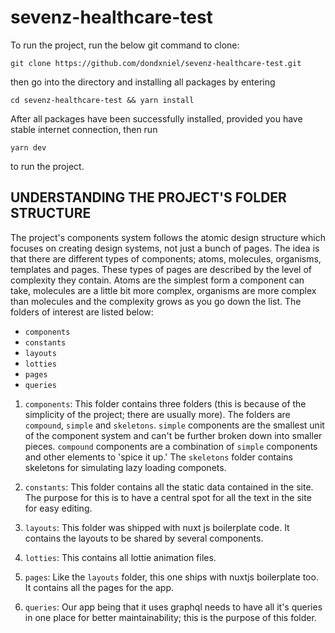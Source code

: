 # sevenz-healthcare-test

To run the project, run the below git command to clone:

```
git clone https://github.com/dondxniel/sevenz-healthcare-test.git
```
then go into the directory and installing all packages by entering 
```
cd sevenz-healthcare-test && yarn install 
```
After all packages have been successfully installed, provided you have stable internet connection, then run 
```
yarn dev
``` 
to run the project. 

## UNDERSTANDING THE PROJECT'S FOLDER STRUCTURE
The project's components system follows the atomic design structure which focuses on creating design systems, not just a bunch of pages. The idea is that there are different types of components; atoms, molecules, organisms, templates and pages. These types of pages are described by the level of complexity they contain. Atoms are the simplest form a component can take, molecules are a little bit more complex, organisms are more complex than molecules and the complexity grows as you go down the list. The folders of interest are listed below: 

* `components`
* `constants`
* `layouts`
* `lotties`
* `pages`
* `queries`

1. `components`: 
This folder contains three folders (this is because of the simplicity of the project; there are usually more). The folders are `compound`, `simple` and `skeletons`. `simple` components are the smallest unit of the component system and can't be further broken down into smaller pieces. `compound` components are a combination of `simple` components and other elements to 'spice it up.' The `skeletons` folder contains skeletons for simulating lazy loading componets. 

2. `constants`: 
This folder contains all the static data contained in the site. The purpose for this is to have a central spot for all the text in the site for easy editing. 

3. `layouts`: 
This folder was shipped with nuxt js boilerplate code. It contains the layouts to be shared by several components. 

4. `lotties`: 
This contains all lottie animation files.

5. `pages`: 
Like the `layouts` folder, this one ships with nuxtjs boilerplate too. It contains all the pages for the app. 

6. `queries`: 
Our app being that it uses graphql needs to have all it's queries in one place for better maintainability; this is the purpose of this folder. 
